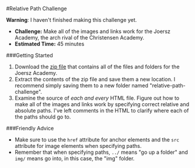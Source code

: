 #Relative Path Challenge

**Warning**: I haven't finished making this challenge yet.

* **Challenge:** Make all of the images and links work for the Joersz Academy, the arch rival of the Christensen Academy.
* **Estimated Time:** 45 minutes

###Getting Started
1. Download the [zip file](http://christensenacademy.org/modules/html-basics/challenges/relative-path-challenge.zip) that contains all of the files and folders for the Joersz Academy.
2. Extract the contents of the zip file and save them a new location. I recommend simply saving them to a new folder named "relative-path-challenge".
3. Examine the source of *each and every* HTML file. Figure out how to make all of the images and links work by specifying correct relative and absolute paths. I've left comments in the HTML to clarify where each of the paths should go to.

###Friendly Advice

* Make sure to use the `href` attribute for anchor elements and the `src` attribute for image elements when specifying paths.
* Remember that when specifying paths, `../` means "go up a folder" and `img/` means go into, in this case, the "img" folder.
